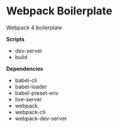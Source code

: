 # Webpack Boilerplate
Webpack 4 boilerplate

<b>Scripts</b>
* dev-server
* build

<b>Dependencies</b>
* babel-cli
* babel-loader
* babel-preset-env
* live-server
* webpack
* webpack-cli
* webpack-dev-server
